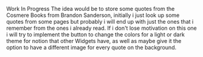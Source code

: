 Work In Progress
The idea would be to store some quotes from the Cosmere Books from Brandon Sanderson, initially i just look up some quotes from some pages but probably i will end up with just the ones that i remember from the ones i already read.
If i don't lose motivation on this one i will try to implement the button to change the colors for a light or dark theme for notion that other Widgets have, as well as maybe give it the option to have a different image for every quote on the background.
